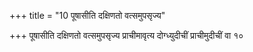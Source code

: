 +++
title = "10 पूषासीति दक्षिणतो वत्समुपसृज्य"

+++
पूषासीति दक्षिणतो वत्समुपसृज्य प्राचीमावृत्य दोग्ध्युदीचीं प्राचीमुदीचीं वा १०